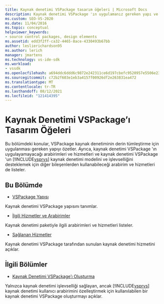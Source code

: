 ```yaml
---
title: Kaynak denetimi VSPackage tasarım öğeleri | Microsoft Docs
description: Kaynak denetimi VSPackage 'ın uygulamanız gereken yapı ve kaynak denetimi VSPackage 'in uygulayamayacağı arabirimler ve hizmetler hakkında bilgi edinin.
ms.custom: SEO-VS-2020
ms.date: 11/04/2016
ms.topic: conceptual
helpviewer_keywords:
- source control packages, design elements
ms.assetid: edd3f2ff-ca32-4465-8ace-4330493b67bb
author: leslierichardson95
ms.author: lerich
manager: jmartens
ms.technology: vs-ide-sdk
ms.workload:
- vssdk
ms.openlocfilehash: a694ddc6ddd6c9872e242311ce6d197cbefc9520957e5506e238063bf8e233b3
ms.sourcegitcommit: c72b2f603e1eb3a4157f00926df2e263831ea472
ms.translationtype: MT
ms.contentlocale: tr-TR
ms.lasthandoff: 08/12/2021
ms.locfileid: "121414395"
---
```

# <a name="source-control-vspackage-design-elements"></a>Kaynak Denetimi VSPackage’ı Tasarım Öğeleri
Bu bölümdeki konular, VSPackage kaynak denetiminin derin tümleştirme için uygulanması gereken yapıyı özetler. Ayrıca, kaynak denetimi VSPackage 'ın uygulayamayacağı arabirimleri ve hizmetleri ve kaynak denetimi VSPackage 'un [!INCLUDE[vsprvs](../../code-quality/includes/vsprvs_md.md)] kaynak denetimi modelini ve işlevselliğini desteklemek için diğer bileşenlerden kullanabileceği arabirim ve hizmetleri de listeler.

## <a name="in-this-section"></a>Bu Bölümde
- [VSPackage Yapısı](../../extensibility/internals/vspackage-structure-source-control-vspackage.md)

 Kaynak denetimi VSPackage yapısını tanımlar.

- [İlgili Hizmetler ve Arabirimler](../../extensibility/internals/related-services-and-interfaces-source-control-vspackage.md)

 Kaynak denetimi paketiyle ilgili arabirimleri ve hizmetleri listeler.

- [Sağlanan Hizmetler](../../extensibility/internals/services-provided-source-control-vspackage.md)

 Kaynak denetimi VSPackage tarafından sunulan kaynak denetimi hizmetini açıklar.

## <a name="related-sections"></a>İlgili Bölümler
- [Kaynak Denetimi VSPackage’ı Oluşturma](../../extensibility/internals/creating-a-source-control-vspackage.md)

 Yalnızca kaynak denetimi işlevselliği sağlayan, ancak [!INCLUDE[vsprvs](../../code-quality/includes/vsprvs_md.md)] kaynak denetimi kullanıcı arabirimini özelleştirmek için kullanılabilen bir kaynak denetimi VSPackage oluşturmayı açıklar.
